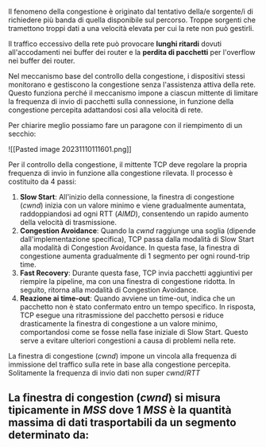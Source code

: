 Il fenomeno della congestione è originato dal tentativo della/e sorgente/i di richiedere più banda di quella disponibile sul percorso. Troppe sorgenti che tramettono troppi dati a una velocità elevata per cui la rete non può gestirli.

Il traffico eccessivo della rete può provocare **lunghi ritardi** dovuti all'accodamenti nei buffer dei router e la **perdita di pacchetti** per l'overflow nei buffer dei router.

Nel meccanismo base del controllo della congestione, i dispositivi stessi monitorano e gestiscono la congestione senza l'assistenza attiva della rete. Questo funziona perché il meccanismo impone a ciascun mittente di limitare la frequenza di invio di pacchetti sulla connessione, in funzione della congestione percepita adattandosi così alla velocità di rete.

Per chiarire meglio possiamo fare un paragone con il riempimento di un secchio:

![[Pasted image 20231110111601.png]]

Per il controllo della congestione, il mittente TCP deve regolare la propria frequenza di invio in funzione alla congestione rilevata. Il processo è costituito da 4 passi:
1. **Slow Start**: All'inizio della connessione, la finestra di congestione (_cwnd_) inizia con un valore minimo e viene gradualmente aumentata, raddoppiandosi ad ogni RTT (_AIMD_), consentendo un rapido aumento della velocità di trasmissione.
2. **Congestion Avoidance**: Quando la _cwnd_ raggiunge una soglia (dipende dall'implementazione specifica), TCP passa dalla modalità di Slow Start alla modalità di Congestion Avoidance. In questa fase, la finestra di congestione aumenta gradualmente di 1 segmento per ogni round-trip time.
3. **Fast Recovery**: Durante questa fase, TCP invia pacchetti aggiuntivi per riempire la pipeline, ma con una finestra di congestione ridotta. In seguito, ritorna alla modalità di Congestion Avoidance.
4. **Reazione ai time-out**: Quando avviene un time-out, indica che un pacchetto non è stato confermato entro un tempo specifico. In risposta, TCP esegue una ritrasmissione del pacchetto persosi e riduce drasticamente la finestra di congestione a un valore minimo, comportandosi come se fosse nella fase iniziale di Slow Start. Questo serve a evitare ulteriori congestioni a causa di problemi nella rete.

La finestra di congestione (_cwnd_) impone un vincola alla frequenza di immissione del traffico sulla rete in base alla congestione percepita. Solitamente la frequenza di invio dati non super $cwnd/RTT$

La finestra di congestion (_cwnd_) si misura tipicamente in $MSS$ dove 1 $MSS$ è la quantità massima di dati trasportabili da un segmento determinato da:
-
